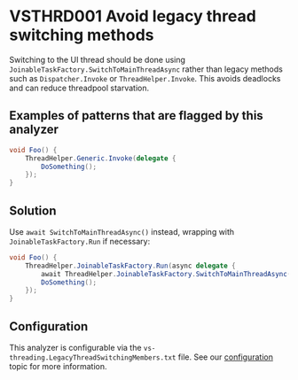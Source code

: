 # VSTHRD001 Avoid legacy thread switching methods

Switching to the UI thread should be done using `JoinableTaskFactory.SwitchToMainThreadAsync`
rather than legacy methods such as `Dispatcher.Invoke` or `ThreadHelper.Invoke`.
This avoids deadlocks and can reduce threadpool starvation.

## Examples of patterns that are flagged by this analyzer

```csharp
void Foo() {
    ThreadHelper.Generic.Invoke(delegate {
        DoSomething();
    });
}
```

## Solution

Use `await SwitchToMainThreadAsync()` instead, wrapping with `JoinableTaskFactory.Run` if necessary:

```csharp
void Foo() {
    ThreadHelper.JoinableTaskFactory.Run(async delegate {
        await ThreadHelper.JoinableTaskFactory.SwitchToMainThreadAsync();
        DoSomething();
    });
}
```

## Configuration

This analyzer is configurable via the `vs-threading.LegacyThreadSwitchingMembers.txt` file.
See our [configuration](configuration.md) topic for more information.
